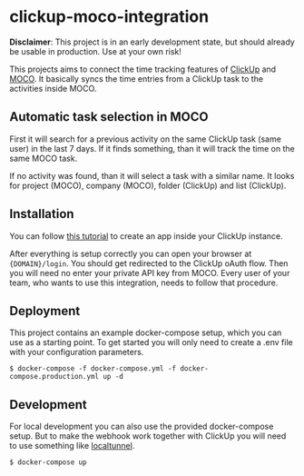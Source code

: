 # clickup-moco-integration

**Disclaimer**: This project is in an early development state, but should already be usable in production. Use at your own risk!

This projects aims to connect the time tracking features of [ClickUp](https://clickup.com/) and [MOCO](https://www.mocoapp.com/). It basically syncs the time entries from a ClickUp task to the activities inside MOCO.

## Automatic task selection in MOCO

First it will search for a previous activity on the same ClickUp task (same user) in the last 7 days. If it finds something, than it will track the time on the same MOCO task.

If no activity was found, than it will select a task with a similar name. It looks for project (MOCO), company (MOCO), folder (ClickUp) and list (ClickUp).

## Installation

You can follow [this tutorial](https://docs.clickup.com/en/articles/2171168-api-create-your-own-app) to create an app inside your ClickUp instance.

After everything is setup correctly you can open your browser at `{DOMAIN}/login`. You should get redirected to the ClickUp oAuth flow. Then you will need no enter your private API key from MOCO. Every user of your team, who wants to use this integration, needs to follow that procedure.

## Deployment

This project contains an example docker-compose setup, which you can use as a starting point. To get started you will only need to create a .env file with your configuration parameters.

```
$ docker-compose -f docker-compose.yml -f docker-compose.production.yml up -d
```

## Development

For local development you can also use the provided docker-compose setup. But to make the webhook work together with ClickUp you will need to use something like [localtunnel](https://github.com/localtunnel/localtunnel).

```
$ docker-compose up
```
